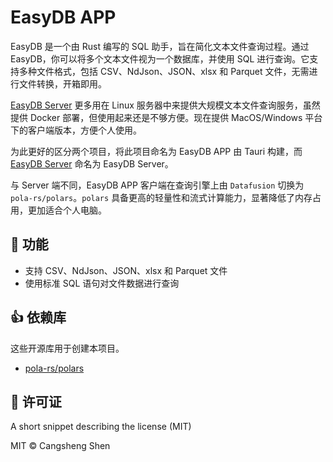 # EasyDB APP

EasyDB 是一个由 Rust 编写的 SQL 助手，旨在简化文本文件查询过程。通过 EasyDB，你可以将多个文本文件视为一个数据库，并使用 SQL 进行查询。它支持多种文件格式，包括 CSV、NdJson、JSON、xlsx 和 Parquet 文件，无需进行文件转换，开箱即用。

[EasyDB Server](https://github.com/shencangsheng/easy_db) 更多用在 Linux 服务器中来提供大规模文本文件查询服务，虽然提供 Docker 部署，但使用起来还是不够方便。现在提供 MacOS/Windows 平台下的客户端版本，方便个人使用。

为此更好的区分两个项目，将此项目命名为 EasyDB APP 由 Tauri 构建，而 [EasyDB Server](https://github.com/shencangsheng/easy_db) 命名为 EasyDB Server。

与 Server 端不同，EasyDB APP 客户端在查询引擎上由 `Datafusion` 切换为 `pola-rs/polars`。`polars` 具备更高的轻量性和流式计算能力，显著降低了内存占用，更加适合个人电脑。

## 📖 功能

- 支持 CSV、NdJson、JSON、xlsx 和 Parquet 文件
- 使用标准 SQL 语句对文件数据进行查询

## 👍 依赖库

这些开源库用于创建本项目。

- [pola-rs/polars](https://github.com/pola-rs/polars)

## 📝 许可证

A short snippet describing the license (MIT)

MIT © Cangsheng Shen
